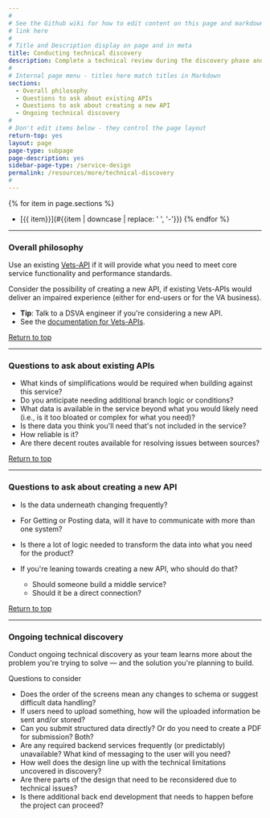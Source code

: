 ```yaml
---
#
# See the Github wiki for how to edit content on this page and markdown styles you can use:
# link here
#
# Title and Description display on page and in meta
title: Conducting technical discovery
description: Complete a technical review during the discovery phase and do ongoing technical discovery throughout the service lifecycle
#
# Internal page menu - titles here match titles in Markdown
sections:
  - Overall philosophy
  - Questions to ask about existing APIs
  - Questions to ask about creating a new API
  - Ongoing technical discovery
#
# Don't edit items below - they control the page layout
return-top: yes
layout: page
page-type: subpage
page-description: yes
sidebar-page-type: /service-design
permalink: /resources/more/technical-discovery
#
---
```


{% for item in page.sections %}
* [{{ item}}](#{{item | downcase | replace: ' ', '-'}})
{% endfor %}

<hr>

### Overall philosophy

Use an existing <a title="Go to Vets-API" href="https://github.com/department-of-veterans-affairs/vets-api" target="_blank">Vets-API</a> if it will provide what you need to meet core service functionality and performance standards.

Consider the possibility of creating a new API, if existing Vets-APIs would deliver an impaired experience (either for end-users or for the VA business).

* **Tip**: Talk to a DSVA engineer if you're considering a new API.
* See the <a title="" href="https://department-of-veterans-affairs.github.io/va-digital-services-platform-docs/docs/vets-developer-docs/vets-api/vets-api-readme.html" target="_blank">documentation for Vets-APIs</a>.

<a href="#">Return to top</a>

<hr>


### Questions to ask about existing APIs
* What kinds of simplifications would​ be​ required when building against this service?
* Do you anticipate needing additional branch logic or conditions?
* What data is available in the service beyond what you would likely need (i.e., is it too bloated or complex for what you need)?
* Is there data you think you'll need that's not included in the service?
* How reliable is it?
* Are there decent routes available for resolving issues between sources?

<a href="#">Return to top</a>

<hr>


### Questions to ask about creating a new API
* Is the data underneath changing frequently?
* For Getting or Posting data, will it have to communicate with more than one system?
* Is there a lot of logic needed to transform the data into what you need for the product?

* If you're leaning towards creating a new API, who should do that?
  * Should someone build a middle service?
  * Should it be a direct connection?

<a href="#">Return to top</a>

<hr>

### Ongoing technical discovery

Conduct ongoing technical discovery as your team learns more about the problem you're trying to solve &mdash; and the solution you're planning to build.

Questions to consider

* Does the order of the screens mean any changes to schema or suggest difficult data handling?
* If users need to upload something, how will the uploaded information be sent and/or stored?
* Can you submit structured data directly? Or do you need to create a PDF for submission? Both?
* Are any required backend services frequently (or predictably) unavailable? What kind of messaging to the user will you need?
* How well does the design line up with the technical limitations uncovered in discovery?
* Are there parts of the design that need to be reconsidered due to technical issues?
* Is there additional back end development that needs to happen before the project can proceed?
